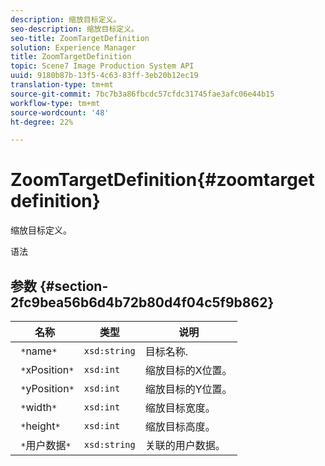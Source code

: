 ```yaml
---
description: 缩放目标定义。
seo-description: 缩放目标定义。
seo-title: ZoomTargetDefinition
solution: Experience Manager
title: ZoomTargetDefinition
topic: Scene7 Image Production System API
uuid: 9180b87b-13f5-4c63-83ff-3eb20b12ec19
translation-type: tm+mt
source-git-commit: 7bc7b3a86fbcdc57cfdc31745fae3afc06e44b15
workflow-type: tm+mt
source-wordcount: '48'
ht-degree: 22%

---
```



# ZoomTargetDefinition{#zoomtargetdefinition}

缩放目标定义。

语法

## 参数 {#section-2fc9bea56b6d4b72b80d4f04c5f9b862}

| 名称 | 类型 | 说明 |
|---|---|---|
| ` *`name`*` | `xsd:string` | 目标名称. |
| ` *`xPosition`*` | `xsd:int` | 缩放目标的X位置。 |
| ` *`yPosition`*` | `xsd:int` | 缩放目标的Y位置。 |
| ` *`width`*` | `xsd:int` | 缩放目标宽度。 |
| ` *`height`*` | `xsd:int` | 缩放目标高度。 |
| ` *`用户数据`*` | `xsd:string` | 关联的用户数据。 |

